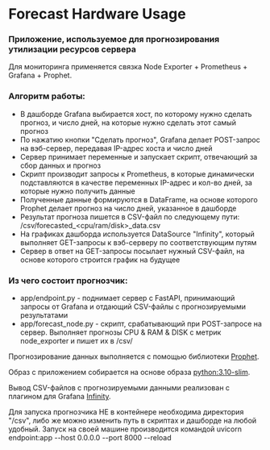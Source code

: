 # Forecast Hardware Usage
### Приложение, используемое для прогнозирования утилизации ресурсов сервера
Для мониторинга применяется связка Node Exporter + Prometheus + Grafana + Prophet.
### Алгоритм работы:
* В дашборде Grafana выбирается хост, по которому нужно сделать прогноз, и число дней, на которые нужно сделать этот самый прогноз
* По нажатию кнопки "Сделать прогноз", Grafana делает POST-запрос на вэб-сервер, передавая IP-адрес хоста и число дней
* Сервер принимает переменные и запускает скрипт, отвечающий за сбор данных и прогноз
* Скрипт производит запросы к Prometheus, в которые динамически подставляются в качестве переменных IP-адрес и кол-во дней, за которые нужно получить данные
* Полученные данные формируются в DataFrame, на основе которого Prophet делает прогноз на число дней, указанное в дашборде
* Результат прогноза пишется в CSV-файл по следующему пути: /csv/forecasted_<cpu/ram/disk>_data.csv
* На графиках дашборда используется DataSource "Infinity", который выполняет GET-запросы к вэб-серверу по соответствующим путям
* Сервер в ответ на GET-запросы посылает нужный CSV-файл, на основе которого строится график на будущее

### Из чего состоит прогнозчик:
* app/endpoint.py - поднимает сервер с FastAPI, принимающий запросы от Grafana и отдающий CSV-файлы с прогнозируемыми результатами
* app/forecast_node.py - скрипт, срабатывающий при POST-запросе на сервер. Выполняет прогнозы CPU & RAM & DISK с метрик node_exporter и пишет их в /csv/

Прогнозирование данных выполняется с помощью библиотеки [Prophet](https://facebook.github.io/prophet/).

Образ с приложением собирается на основе образа [python:3.10-slim](https://hub.docker.com/layers/library/python/3.10-slim/).

Вывод CSV-файлов с прогнозируемыми данными реализован с плагином для Grafana [Infinity](https://grafana.com/grafana/plugins/yesoreyeram-infinity-datasource/).

Для запуска прогнозчика НЕ в контейнере необходима директория "/csv", либо же можно изменить путь в скриптах и дашборде на любой удобный. 
Запуск на своей машине производится командой uvicorn endpoint:app --host 0.0.0.0 --port 8000 --reload
